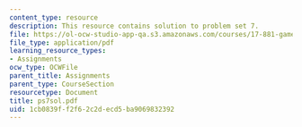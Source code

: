 ```yaml
---
content_type: resource
description: This resource contains solution to problem set 7.
file: https://ol-ocw-studio-app-qa.s3.amazonaws.com/courses/17-881-game-theory-and-political-theory-fall-2004/1cb0839ff2f62c2decd5ba9069832392_ps7sol.pdf
file_type: application/pdf
learning_resource_types:
- Assignments
ocw_type: OCWFile
parent_title: Assignments
parent_type: CourseSection
resourcetype: Document
title: ps7sol.pdf
uid: 1cb0839f-f2f6-2c2d-ecd5-ba9069832392
---
```


